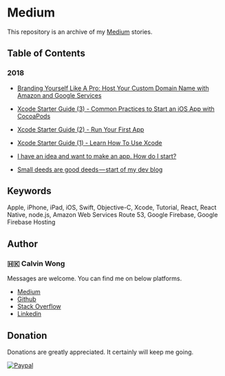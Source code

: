 # Medium

This repository is an archive of my [Medium](https://medium.com/@calw9) stories.
	
## Table of Contents

### 2018

- [Branding Yourself Like A Pro: Host Your Custom Domain Name with Amazon and Google Services](https://medium.com/p/4dcfafb0cf35)

- [Xcode Starter Guide (3) - Common Practices to Start an iOS App with CocoaPods](https://medium.com/p/e99ebdc26585)

- [Xcode Starter Guide (2) - Run Your First App](https://medium.com/p/8317520613fc)

- [Xcode Starter Guide (1) - Learn How To Use Xcode](https://medium.com/p/7b852a4619ba)

- [I have an idea and want to make an app. How do I start?](https://medium.com/p/f82b63fb1f87)

- [Small deeds are good deeds — start of my dev blog](https://medium.com/p/ffba1f1b0b30)

## Keywords

Apple, iPhone, iPad, iOS, Swift, Objective-C, Xcode, Tutorial, React, React Native, node.js, Amazon Web Services Route 53, Google Firebase, Google Firebase Hosting

## Author

### 🇭🇰 Calvin Wong

Messages are welcome. You can find me on below platforms.

* [Medium](https://medium.com/@calvinw)
* [Github](https://github.com/calvinwkl)
* [Stack Overflow](https://stackoverflow.com/users/9903723/calvin)
* [Linkedin](https://www.linkedin.com/in/calvinwkl)


## Donation

Donations are greatly appreciated. It certainly will keep me going.
	
[![Paypal](https://github.com/calw9/medium/blob/master/assets/paypal.png)](https://www.paypal.me/calw9)

